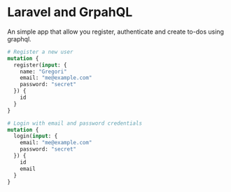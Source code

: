 # Laravel and GrpahQL

An simple app that allow you register, authenticate and create to-dos
using graphql.

``` graphql
# Register a new user
mutation {
  register(input: {
    name: "Gregori"
    email: "me@example.com"
    password: "secret"
  }) {
    id
  }
}

# Login with email and password credentials
mutation {
  login(input: {
    email: "me@example.com"
    password: "secret"
  }) {
    id
    email
  }
}
```
